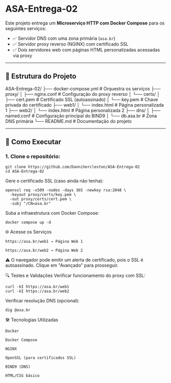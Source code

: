 # ASA-Entrega-02

Este projeto entrega um **Microserviço HTTP com Docker Compose** para os seguintes serviços:

- ✅ Servidor DNS com uma zona primária (`asa.br`)
- ✅ Servidor proxy reverso (NGINX) com certificado SSL
- ✅ Dois servidores web com páginas HTML personalizadas acessadas via proxy

---

## 📁 Estrutura do Projeto


ASA-Entrega-02/
├── docker-compose.yml # Orquestra os serviços
├── proxy/
│ ├── nginx.conf # Configuração do proxy reverso
│ └── certs/
│ ├── cert.pem # Certificado SSL (autoassinado)
│ └── key.pem # Chave privada do certificado
├── web1/
│ └── index.html # Página personalizada 1
├── web2/
│ └── index.html # Página personalizada 2
├── dns/
│ ├── named.conf # Configuração principal do BIND9
│ └── db.asa.br # Zona DNS primária
└── README.md # Documentação do projeto




---

## 🚀 Como Executar

### 1. Clone o repositório:

````
git clone https://github.com/Dannihercleston/ASA-Entrega-02
cd ASA-Entrega-02
````
Gere o certificado SSL (caso ainda não tenha):
````
openssl req -x509 -nodes -days 365 -newkey rsa:2048 \
  -keyout proxy/certs/key.pem \
  -out proxy/certs/cert.pem \
  -subj "/CN=asa.br"
````

Suba a infraestrutura com Docker Compose:
````
docker compose up -d
````
🌐 Acesse os Serviços

    https://asa.br/web1 → Página Web 1

    https://asa.br/web2 → Página Web 2

⚠️ O navegador pode emitir um alerta de certificado, pois o SSL é autoassinado. Clique em "Avançado" para prosseguir.


🔍 Testes e Validações
Verificar funcionamento do proxy com SSL:

````
curl -kI https://asa.br/web1
curl -kI https://asa.br/web2
````
Verificar resolução DNS (opcional):
````
dig @asa.br
````
🛠️ Tecnologias Utilizadas

    Docker

    Docker Compose

    NGINX

    OpenSSL (para certificados SSL)

    BIND9 (DNS)

    HTML/CSS básico

